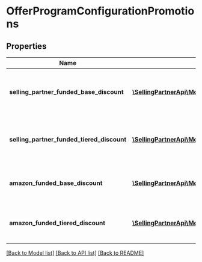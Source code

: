 # OfferProgramConfigurationPromotions

## Properties
Name | Type | Description | Notes
------------ | ------------- | ------------- | -------------
**selling_partner_funded_base_discount** | [**\SellingPartnerApi\Model\OfferProgramConfigurationPromotionsDiscountFunding**](OfferProgramConfigurationPromotionsDiscountFunding.md) | A base discount set by the selling partner on the offer. | [optional] 
**selling_partner_funded_tiered_discount** | [**\SellingPartnerApi\Model\OfferProgramConfigurationPromotionsDiscountFunding**](OfferProgramConfigurationPromotionsDiscountFunding.md) | A tiered discount set by the selling partner on the offer. | [optional] 
**amazon_funded_base_discount** | [**\SellingPartnerApi\Model\OfferProgramConfigurationPromotionsDiscountFunding**](OfferProgramConfigurationPromotionsDiscountFunding.md) | A base discount set by Amazon on the offer. | [optional] 
**amazon_funded_tiered_discount** | [**\SellingPartnerApi\Model\OfferProgramConfigurationPromotionsDiscountFunding**](OfferProgramConfigurationPromotionsDiscountFunding.md) | A tiered discount set by Amazon on the offer. | [optional] 

[[Back to Model list]](../README.md#documentation-for-models) [[Back to API list]](../README.md#documentation-for-api-endpoints) [[Back to README]](../README.md)



